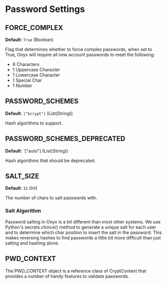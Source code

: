 # Password Settings

## FORCE_COMPLEX
**Default**: `True` (Boolean)

Flag that determines whether to force complex passwords, when set to True, Onyx will require all new account passwords to meet the following:

* 8 Characters
* 1 Uppercase Character
* 1 Lowercase Character
* 1 Special Char
* 1 Number

## PASSWORD_SCHEMES
**Default**: `["bcrypt"]` (List(String))

Hash algorithms to support.

## PASSWORD_SCHEMES_DEPRECATED
**Default**: `["auto"] (List(String))

Hash algorithms that should be deprecated.

## SALT_SIZE
**Default**: `32` (Int)

The number of chars to salt passwords with.

### Salt Algorithm
Password salting in Onyx is a bit different than most other systems. We use Python's secrets.choice() method to generate a unique salt for each user and to determine which char position to insert the salt in the password. This makes reversing hashes to find passwords a little bit more difficult than just salting and hashing alone.

## PWD_CONTEXT
The PWD_CONTEXT object is a reference class of CryptContext that provides a number of handy features to validate passwords.